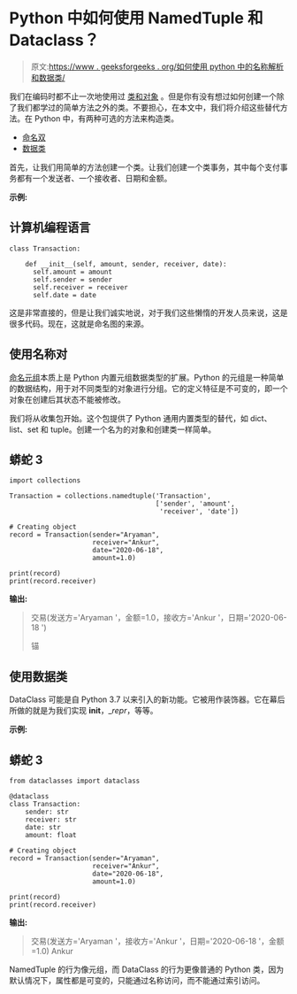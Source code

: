 # Python 中如何使用 NamedTuple 和 Dataclass？

> 原文:[https://www . geeksforgeeks . org/如何使用 python 中的名称解析和数据类/](https://www.geeksforgeeks.org/how-to-use-namedtuple-and-dataclass-in-python/)

我们在编码时都不止一次地使用过 [类和对象](https://www.geeksforgeeks.org/python-classes-and-objects/) 。但是你有没有想过如何创建一个除了我们都学过的简单方法之外的类。不要担心，在本文中，我们将介绍这些替代方法。在 Python 中，有两种可选的方法来构造类。

*   [命名双](https://www.geeksforgeeks.org/namedtuple-in-python/)
*   [数据类](https://www.geeksforgeeks.org/data-classes-in-python-an-introduction/)

首先，让我们用简单的方法创建一个类。让我们创建一个类事务，其中每个支付事务都有一个发送者、一个接收者、日期和金额。

**示例:**

## 计算机编程语言

```
class Transaction:

    def __init__(self, amount, sender, receiver, date):
      self.amount = amount
      self.sender = sender
      self.receiver = receiver
      self.date = date
```

这是非常直接的，但是让我们诚实地说，对于我们这些懒惰的开发人员来说，这是很多代码。现在，这就是命名图的来源。

## 使用名称对

[命名元组](https://www.geeksforgeeks.org/namedtuple-in-python/)本质上是 Python 内置元组数据类型的扩展。Python 的元组是一种简单的数据结构，用于对不同类型的对象进行分组。它的定义特征是不可变的，即一个对象在创建后其状态不能被修改。

我们将从收集包开始。这个包提供了 Python 通用内置类型的替代，如 dict、list、set 和 tuple。创建一个名为的对象和创建类一样简单。

## 蟒蛇 3

```
import collections

Transaction = collections.namedtuple('Transaction',
                                     ['sender', 'amount',
                                      'receiver', 'date'])

# Creating object
record = Transaction(sender="Aryaman",
                     receiver="Ankur",
                     date="2020-06-18",
                     amount=1.0)

print(record)
print(record.receiver)
```

**输出:**

> 交易(发送方='Aryaman '，金额=1.0，接收方='Ankur '，日期='2020-06-18 ')
> 
> 锚

## 使用数据类

DataClass 可能是自 Python 3.7 以来引入的新功能。它被用作装饰器。它在幕后所做的就是为我们实现 __init__，__repr_，等等。

**示例:**

## 蟒蛇 3

```
from dataclasses import dataclass

@dataclass
class Transaction:
    sender: str
    receiver: str
    date: str
    amount: float

# Creating object
record = Transaction(sender="Aryaman",
                     receiver="Ankur",
                     date="2020-06-18",
                     amount=1.0)

print(record)
print(record.receiver)
```

**输出:**

> 交易(发送方='Aryaman '，接收方='Ankur '，日期='2020-06-18 '，金额=1.0)
> Ankur

NamedTuple 的行为像元组，而 DataClass 的行为更像普通的 Python 类，因为默认情况下，属性都是可变的，只能通过名称访问，而不能通过索引访问。